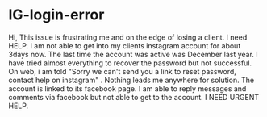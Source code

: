 # IG-login-error
Hi, This issue is frustrating me and on the edge of losing a client. I need HELP. I am not able to get into my clients instagram account for about 3days now. The last time the account was active was December last year. I have tried almost everything to recover the password but not successful. On web, i am told "Sorry we can't send you a link to reset password, contact help on instagram" . Nothing leads me anywhere for solution. The account is linked to its facebook page. I am able to reply messages and comments via facebook but not able to get to the account.  I NEED URGENT HELP.
